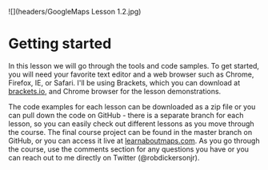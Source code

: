 ![](headers/GoogleMaps Lesson 1.2.jpg)
# Getting started

In this lesson we will go through the tools and code samples. To get started, you will need your favorite text editor and a web browser such as Chrome, Firefox, IE, or Safari. I'll be using Brackets, which you can download at [brackets.io](brackets.io), and Chrome browser for the lesson demonstrations.

The code examples for each lesson can be downloaded as a zip file or you can pull down the code on GitHub - there is a separate branch for each lesson, so you can easily check out different lessons as you move through the course. The final course project can be found in the master branch on GitHub, or you can access it live at [learnaboutmaps.com](learnaboutmaps.com). As you go through the course, use the comments section for any questions you have or you can reach out to me directly on Twitter (@robdickersonjr).
